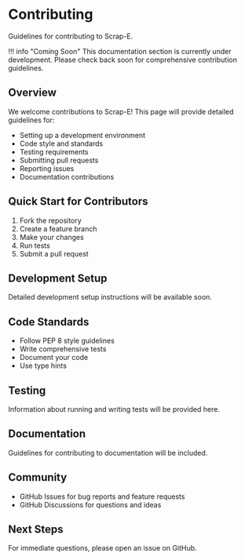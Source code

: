 # Contributing

Guidelines for contributing to Scrap-E.

!!! info "Coming Soon"
    This documentation section is currently under development. Please check back soon for comprehensive contribution guidelines.

## Overview

We welcome contributions to Scrap-E! This page will provide detailed guidelines for:

- Setting up a development environment
- Code style and standards
- Testing requirements
- Submitting pull requests
- Reporting issues
- Documentation contributions

## Quick Start for Contributors

1. Fork the repository
2. Create a feature branch
3. Make your changes
4. Run tests
5. Submit a pull request

## Development Setup

Detailed development setup instructions will be available soon.

## Code Standards

- Follow PEP 8 style guidelines
- Write comprehensive tests
- Document your code
- Use type hints

## Testing

Information about running and writing tests will be provided here.

## Documentation

Guidelines for contributing to documentation will be included.

## Community

- GitHub Issues for bug reports and feature requests
- GitHub Discussions for questions and ideas

## Next Steps

For immediate questions, please open an issue on GitHub.
